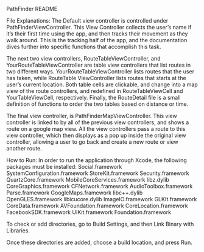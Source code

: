 PathFinder README


File Explanations:
The Default view controller is controlled under PathFinderViewController. This View Controller collects the user’s name if it’s their first time using the app, and then tracks their movement as they walk around. This is the tracking half of the app, and the documentation dives further into specific functions that accomplish this task.

The next two view controllers, RouteTableViewController, and YourRouteTableViewController are table view controllers that list routes in two different ways. YourRouteTableViewController lists routes that the user has taken, while RouteTable ViewController lists routes that starts at the user’s current location. Both table cells are clickable, and change into a map view of the route controllers, and redefined in RouteTableViewCell and YourTableViewCell, respectively. Finally, the RouteDetail file is a small definition of functions to order the two tables based on distance or time. 

The final view controller, is PathFinderMapViewController. This view controller is linked to by all of the previous view controllers, and shows a route on a google map view. All the view controllers pass a route to this view controller, which then displays as a pop up inside the original view controller, allowing a user to go back and create a new route or view another route. 

How to Run:
In order to run the application through Xcode, the following packages must be installed:
Social.framework
SystemConfiguration.framework
StoreKit.framework
Security.framework
QuartzCore.framework
MobileCoreServices.framework
libz.dylib
CoreGraphics.framework
CFNetwork.framework
AudioToolbox.framework
Parse.framework
GoogleMaps.framework
libc++.dylib
OpenGLES.framework
libicucore.dylib
ImageIO.framework
GLKIt.framework
CoreData.framework
AVFoundation.framework
CoreLocation.framework
FacebookSDK.framework
UIKit.framework
Foundation.framework


To check or add directories, go to Build Settings, and then Link Binary with Libraries.

Once these directories are added, choose a build location, and press Run.
